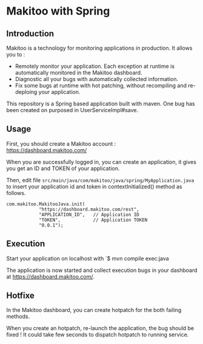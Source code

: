 # Makitoo with Spring 

## Introduction
Makitoo is a technology for monitoring applications in production. It allows you to :
- Remotely monitor your application. Each exception at runtime is automatically monitored in the Makitoo dashboard.
- Diagnostic all your bugs with automatically collected information.
- Fix some bugs at runtime with hot patching, without recompiling and re-deploing your application.

This repository is a Spring based application built with maven. One bug has been created on purposed in UserServiceImpl#save.

## Usage

First, you should create a Makitoo account : <https://dashboard.makitoo.com/>

When you are successfully logged in, you can create an application, it gives you get an ID and TOKEN of your application.

Then, edit file `src/main/java/com/makitoo/java/spring/MyApplication.java ` to insert your application id and token in contextInitialized() method as follows.

    com.makitoo.MakitooJava.init(
                "https://dashboard.makitoo.com/rest",
                "APPLICATION_ID",   // Application ID
                "TOKEN",            // Application TOKEN
                "0.0.1");

## Execution

Start your application on localhost with
`$ mvn compile exec:java

The application is now started and collect execution bugs in your dashboard at <https://dashboard.makitoo.com/>.

## Hotfixe

In the Makitoo dashboard, you can create hotpatch for the both failing methods.

When you create an hotpatch, re-launch the application, the bug should be fixed !
It could take few seconds to dispatch hotpatch to running service.
